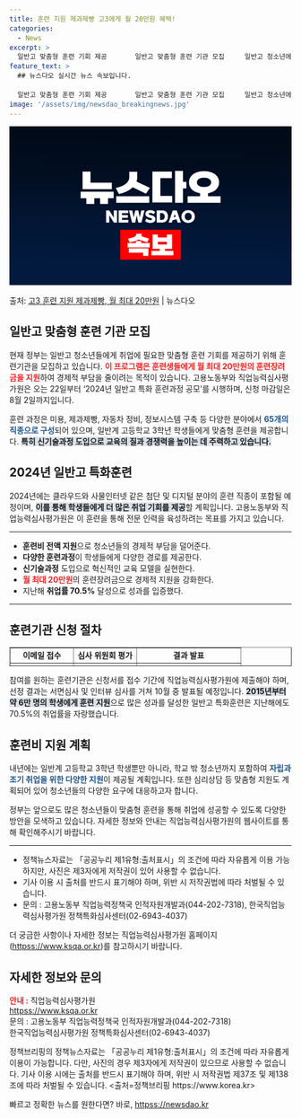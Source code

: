 ```yaml
---
title: 훈련 지원 제과제빵 고3에게 월 20만원 혜택!
categories:
  - News
excerpt: >
  일반고 맞춤형 훈련 기회 제공       일반고 맞춤형 훈련 기관 모집     일반고 청소년에게 취업에 필요…
feature_text: >
  ## 뉴스다오 실시간 뉴스 속보입니다.

  일반고 맞춤형 훈련 기회 제공       일반고 맞춤형 훈련 기관 모집     일반고 청소년에게 취업에 필요…
image: '/assets/img/newsdao_breakingnews.jpg'
---
```


![뉴스다오 속보](/assets/img/newsdao_breakingnews.jpg)

<p>출처: <a href="httpss://newsdao.kr/4855" rel="dofollow">고3 훈련 지원 제과제빵, 월 최대 20만원</a> | 뉴스다오</p>

<h2 data-ke-size="size26">일반고 맞춤형 훈련 기관 모집</h2>
<p data-ke-size="size16">현재 정부는 일반고 청소년들에게 취업에 필요한 맞춤형 훈련 기회를 제공하기 위해 훈련기관을 모집하고 있습니다. <b><span style="color: #ee2323;">이 프로그램은 훈련생들에게 월 최대 20만원의 훈련장려금을 지원</span></b>하여 경제적 부담을 줄이려는 목적이 있습니다. 고용노동부와 직업능력심사평가원은 오는 22일부터 ‘2024년 일반고 특화 훈련과정 공모’를 시행하며, 신청 마감일은 8월 2일까지입니다.</p>

<p data-ke-size="size16">훈련 과정은 미용, 제과제빵, 자동차 정비, 정보시스템 구축 등 다양한 분야에서 <b><span style="color: #1a5490;">65개의 직종으로 구성</span></b>되어 있으며, 일반계 고등학교 3학년 학생들에게 맞춤형 훈련을 제공합니다. <b><span style="background-color: #21538527;">특히 신기술과정 도입으로 교육의 질과 경쟁력을 높이는 데 주력하고 있습니다.</span></b></p>

<h2 data-ke-size="size23">2024년 일반고 특화훈련</h2>
<p data-ke-size="size16">2024년에는 클라우드와 사물인터넷 같은 첨단 및 디지털 분야의 훈련 직종이 포함될 예정이며, <b><span style="background-color: #21538527;">이를 통해 학생들에게 더 많은 취업 기회를 제공</span></b>할 계획입니다. 고용노동부와 직업능력심사평가원은 이 훈련을 통해 전문 인력을 육성하려는 목표를 가지고 있습니다.</p>
<hr contenteditable="false" data-ke-type="horizontalRule" data-ke-style="style5" />
<ul style="list-style-type: disc;" data-ke-list-type="disc">
    <li><b>훈련비 전액 지원</b>으로 청소년들의 경제적 부담을 덜어준다.</li>
    <li><b>다양한 훈련과정</b>이 학생들에게 다양한 경로를 제공한다.</li>
    <li><b>신기술과정</b> 도입으로 혁신적인 교육 모델을 실현한다.</li>
    <li><b><span style="color: #ee2323;">월 최대 20만원</span></b>의 훈련장려금으로 경제적 지원을 강화한다.</li>
    <li>지난해 <b>취업률 70.5%</b> 달성으로 성과를 입증했다.</li>
</ul>
<hr contenteditable="false" data-ke-type="horizontalRule" data-ke-style="style5" />

<h2 data-ke-size="size23">훈련기관 신청 절차</h2>
<table style="border-collapse: collapse; width: 100%; height: 34px;" border="1" data-ke-align="alignLeft" data-ke-style="style16">
    <tbody>
        <tr style="height: 17px;">
            <td style="text-align: center; height: 17px;"><b>이메일 접수</b></td>
            <td style="text-align: center; height: 17px;"><b>심사 위원회 평가</b></td>
            <td style="text-align: center; height: 17px;"><b>결과 발표</b></td>
        </tr>
        <tr style="height: 17px;">
            <td style="text-align: center; height: 17px;">8월 2일까지</td>
            <td style="text-align: center; height: 17px;">9월 중</td>
            <td style="text-align: center; height: 17px;">10월 중</td>
        </tr>
        <tr>
            <td style="text-align: center; height: 17px;">온·오프라인 신청</td>
            <td style="text-align: center; height: 17px;">인터뷰 심사</td>
            <td style="text-align: center; height: 17px;">직업능력심사평가원 웹사이트</td>
        </tr>
    </tbody>
</table>

<p data-ke-size="size16">참여를 원하는 훈련기관은 신청서를 접수 기간에 직업능력심사평가원에 제출해야 하며, 선정 결과는 서면심사 및 인터뷰 심사를 거쳐 10월 중 발표될 예정입니다. <b><span style="background-color: #21538527;">2015년부터 약 6만 명의 학생에게 훈련 지원</span></b>으로 많은 성과를 달성한 일반고 특화훈련은 지난해에도 70.5%의 취업률을 자랑했습니다.</p>

<h2 data-ke-size="size23">훈련비 지원 계획</h2>
<p data-ke-size="size16">내년에는 일반계 고등학교 3학년 학생뿐만 아니라, 학교 밖 청소년까지 포함하여 <b><span style="color: #1a5490;">자립과 조기 취업을 위한 다양한 지원</span></b>이 제공될 계획입니다. 또한 심리상담 등 맞춤형 지원도 계획되어 있어 청소년들의 다양한 요구에 대응하고자 합니다.</p>

<p data-ke-size="size16">정부는 앞으로도 많은 청소년들이 맞춤형 훈련을 통해 취업에 성공할 수 있도록 다양한 방안을 모색하고 있습니다. 자세한 정보와 안내는 직업능력심사평가원의 웹사이트를 통해 확인해주시기 바랍니다.</p>

<hr contenteditable="false" data-ke-type="horizontalRule" data-ke-style="style5" />
<ul style="list-style-type: disc;" data-ke-list-type="disc">
    <li>정책뉴스자료는 「공공누리 제1유형:출처표시」의 조건에 따라 자유롭게 이용 가능하지만, 사진은 제3자에게 저작권이 있어 사용할 수 없습니다.</li>
    <li>기사 이용 시 출처를 반드시 표기해야 하며, 위반 시 저작권법에 따라 처벌될 수 있습니다.</li>
    <li>문의 : 고용노동부 직업능력정책국 인적자원개발과(044-202-7318), 한국직업능력심사평가원 정책특화심사센터(02-6943-4037)</li>
</ul>

<p data-ke-size="size16">더 궁금한 사항이나 자세한 정보는 직업능력심사평가원 홈페이지(<a href="httpss://www.ksqa.or.kr">httpss://www.ksqa.or.kr</a>)를 참고하시기 바랍니다.</p>
<h2 data-ke-size="size26">자세한 정보와 문의</h2>
<p data-ke-size="size16">
    <b><span style="color: #ee2323;">안내 :</span></b> 직업능력심사평가원<br>
    <a href="httpss://www.ksqa.or.kr">httpss://www.ksqa.or.kr</a><br>
    문의 : 고용노동부 직업능력정책국 인적자원개발과(044-202-7318)<br>
    한국직업능력심사평가원 정책특화심사센터(02-6943-4037)
</p>

<p data-ke-size="size16">
    정책브리핑의 정책뉴스자료는 「공공누리 제1유형:출처표시」의 조건에 따라 자유롭게 이용이 가능합니다. 다만, 사진의 경우 제3자에게 저작권이 있으므로 사용할 수 없습니다. 기사 이용 시에는 출처를 반드시 표기해야 하며, 위반 시 저작권법 제37조 및 제138조에 따라 처벌될 수 있습니다. <출처=정책브리핑 https://www.korea.kr>
</p> 

빠르고 정확한 뉴스를 원한다면? 바로, <a href="httpss://newsdao.kr" rel="dofollow">httpss://newsdao.kr</a>


